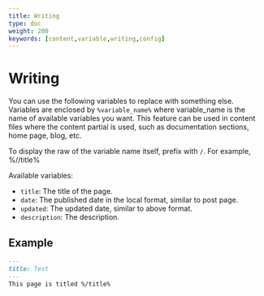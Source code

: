 ```yaml
---
title: Writing
type: doc
weight: 200
keywords: [content,variable,writing,config]
---
```

# Writing
You can use the following variables to replace with something else. Variables are enclosed by `%variable_name%` where variable_name is the name of available variables you want. This feature can be used in content files where the content partial is used, such as documentation sections, home page, blog, etc.

To display the raw of the variable name itself, prefix with `/`. For example, %//title%

Available variables:
* `title`: The title of the page.
* `date`: The published date in the local format, similar to post page.
* `updated`: The updated date, similar to above format.
* `description`: The description.

## Example
```markdown
---
title: Test
---
This page is titled %/title%
```
